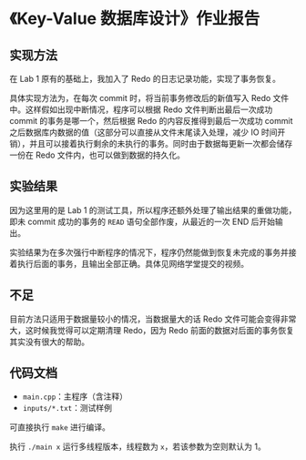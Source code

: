 # 《Key-Value 数据库设计》作业报告

## 实现方法

在 Lab 1 原有的基础上，我加入了 Redo 的日志记录功能，实现了事务恢复。

具体实现方法为，在每次 commit 时，将当前事务修改后的新值写入 Redo 文件中。这样假如出现中断情况，程序可以根据 Redo 文件判断出最后一次成功 commit 的事务是哪一个，然后根据 Redo 的内容反推得到最后一次成功 commit 之后数据库内数据的值（这部分可以直接从文件末尾读入处理，减少 IO 时间开销），并且可以接着执行剩余的未执行的事务。同时由于数据每更新一次都会储存一份在 Redo 文件内，也可以做到数据的持久化。

## 实验结果

因为这里用的是 Lab 1 的测试工具，所以程序还额外处理了输出结果的重做功能，即未 commit 成功的事务的 `READ` 语句全部作废，从最近的一次 END 后开始输出。

实验结果为在多次强行中断程序的情况下，程序仍然能做到恢复未完成的事务并接着执行后面的事务，且输出全部正确。具体见网络学堂提交的视频。

## 不足

目前方法只适用于数据量较小的情况，当数据量大的话 Redo 文件可能会变得非常大，这时候我觉得可以定期清理 Redo，因为 Redo 前面的数据对后面的事务恢复其实没有很大的帮助。 

## 代码文档

- `main.cpp`：主程序（含注释）
- `inputs/*.txt`：测试样例

可直接执行 `make` 进行编译。

执行 `./main x` 运行多线程版本，线程数为 `x`，若该参数为空则默认为 1。 

